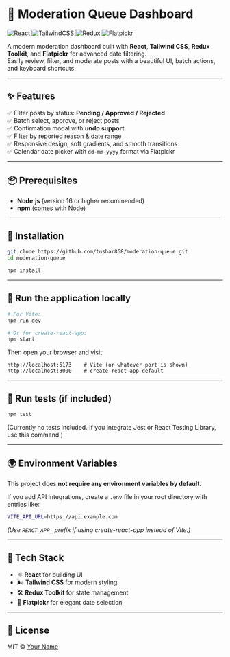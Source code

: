 
# 🚀 Moderation Queue Dashboard

![React](https://img.shields.io/badge/React-2025-blue)
![TailwindCSS](https://img.shields.io/badge/TailwindCSS-3.x-green)
![Redux](https://img.shields.io/badge/Redux_Toolkit-RTK-purple)
![Flatpickr](https://img.shields.io/badge/Flatpickr-Date%20Picker-orange)

A modern moderation dashboard built with **React**, **Tailwind CSS**, **Redux Toolkit**, and **Flatpickr** for advanced date filtering.  
Easily review, filter, and moderate posts with a beautiful UI, batch actions, and keyboard shortcuts.

---

## ✨ Features

✅ Filter posts by status: **Pending / Approved / Rejected**  
✅ Batch select, approve, or reject posts  
✅ Confirmation modal with **undo support**  
✅ Filter by reported reason & date range  
✅ Responsive design, soft gradients, and smooth transitions  
✅ Calendar date picker with `dd-mm-yyyy` format via Flatpickr

---

## 📦 Prerequisites

- **Node.js** (version 16 or higher recommended)  
- **npm** (comes with Node)

---

## 🔧 Installation

```bash
git clone https://github.com/tushar868/moderation-queue.git
cd moderation-queue

npm install
```

---

## 🚀 Run the application locally

```bash
# For Vite:
npm run dev

# Or for create-react-app:
npm start
```

Then open your browser and visit:

```
http://localhost:5173    # Vite (or whatever port is shown)
http://localhost:3000    # create-react-app default
```

---

## 🧪 Run tests (if included)

```bash
npm test
```

(Currently no tests included. If you integrate Jest or React Testing Library, use this command.)

---

## 🌍 Environment Variables

This project does **not require any environment variables by default**.

If you add API integrations, create a `.env` file in your root directory with entries like:

```bash
VITE_API_URL=https://api.example.com
```

_(Use `REACT_APP_` prefix if using create-react-app instead of Vite.)_

---

## 🚀 Tech Stack

- ⚛️ **React** for building UI  
- 🌬️ **Tailwind CSS** for modern styling  
- 🛠️ **Redux Toolkit** for state management  
- 📅 **Flatpickr** for elegant date selection

---

## 📝 License

MIT © [Your Name](https://github.com/yourusername)
